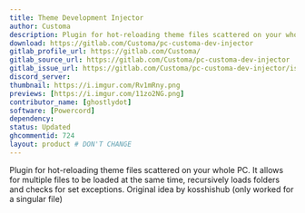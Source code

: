```yaml
---
title: Theme Development Injector
author: Customa
description: Plugin for hot-reloading theme files scattered on your whole PC. 
download: https://gitlab.com/Customa/pc-customa-dev-injector
gitlab_profile_url: https://gitlab.com/Customa/
gitlab_source_url: https://gitlab.com/Customa/pc-customa-dev-injector
gitlab_issue_url: https://gitlab.com/Customa/pc-customa-dev-injector/issues/
discord_server:
thumbnail: https://i.imgur.com/Rv1mRny.png
previews: [https://i.imgur.com/11zo2NG.png]
contributor_name: [ghostlydot]
software: [Powercord]
dependency:
status: Updated
ghcommentid: 724
layout: product # DON'T CHANGE
---
```

Plugin for hot-reloading theme files scattered on your whole PC.
It allows for multiple files to be loaded at the same time, recursively loads folders and checks for set exceptions.
Original idea by kosshishub (only worked for a singular file)
